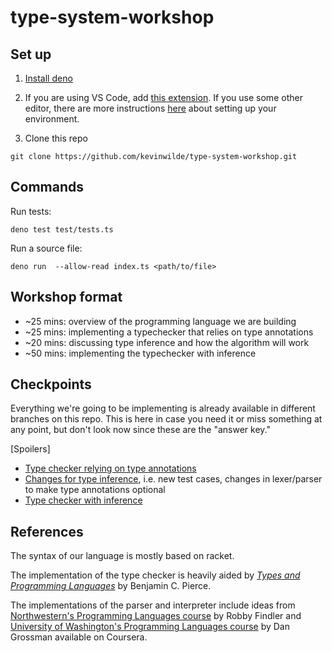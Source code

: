 # type-system-workshop

## Set up

1. [Install deno](https://deno.land/manual/getting_started/installation)

2. If you are using VS Code, add [this extension](https://marketplace.visualstudio.com/items?itemName=denoland.vscode-deno). If you use some other editor, there are more instructions [here](https://deno.land/manual/getting_started/setup_your_environment) about setting up your environment.

3. Clone this repo

```
git clone https://github.com/kevinwilde/type-system-workshop.git
```

## Commands

Run tests:

```
deno test test/tests.ts
```

Run a source file:

```
deno run  --allow-read index.ts <path/to/file>
```

## Workshop format

- ~25 mins: overview of the programming language we are building
- ~25 mins: implementing a typechecker that relies on type annotations
- ~20 mins: discussing type inference and how the algorithm will work
- ~50 mins: implementing the typechecker with inference

## Checkpoints

Everything we're going to be implementing is already available in different branches on this repo. This is here in case you need it or miss something at any point, but don't look now since these are the "answer key."

[Spoilers]

- [Type checker relying on type annotations](https://github.com/kevinwilde/type-system-workshop/compare/01-no-inference-start-point...02-no-inference-stop-point)
- [Changes for type inference](https://github.com/kevinwilde/type-system-workshop/compare/02-no-inference-stop-point...03-inference-start-point), i.e. new test cases, changes in lexer/parser to make type annotations optional
- [Type checker with inference](https://github.com/kevinwilde/type-system-workshop/compare/03-inference-start-point...04-inference-completed?diff=split)

## References

The syntax of our language is mostly based on racket.

The implementation of the type checker is heavily aided by [_Types and Programming Languages_](https://books.google.com/books/about/Types_and_Programming_Languages.html?id=ti6zoAC9Ph8C) by Benjamin C. Pierce.

The implementations of the parser and interpreter include ideas from [Northwestern's Programming Languages course](https://users.cs.northwestern.edu/~robby/courses/321-2015-fall/) by Robby Findler and [University of Washington's Programming Languages course](https://www.coursera.org/learn/programming-languages-part-b) by Dan Grossman available on Coursera.

